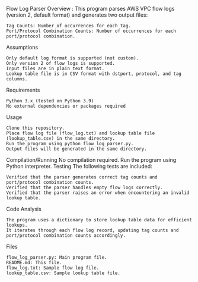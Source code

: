 Flow Log Parser
Overview :
This program parses AWS VPC flow logs (version 2, default format) and generates two output files:

    Tag Counts: Number of occurrences for each tag.
    Port/Protocol Combination Counts: Number of occurrences for each port/protocol combination.

Assumptions

    Only default log format is supported (not custom).
    Only version 2 of flow logs is supported.
    Input files are in plain text format.
    Lookup table file is in CSV format with dstport, protocol, and tag columns.

Requirements

    Python 3.x (tested on Python 3.9)
    No external dependencies or packages required

Usage

    Clone this repository.
    Place flow log file (flow_log.txt) and lookup table file (lookup_table.csv) in the same directory.
    Run the program using python flow_log_parser.py.
    Output files will be generated in the same directory.

Compilation/Running
No compilation required. Run the program using Python interpreter.
Testing
The following tests are included:

    Verified that the parser generates correct tag counts and port/protocol combination counts.
    Verified that the parser handles empty flow logs correctly.
    Verified that the parser raises an error when encountering an invalid lookup table.


Code Analysis

    The program uses a dictionary to store lookup table data for efficient lookups.
    It iterates through each flow log record, updating tag counts and port/protocol combination counts accordingly.

Files

    flow_log_parser.py: Main program file.
    README.md: This file.
    flow_log.txt: Sample flow log file.
    lookup_table.csv: Sample lookup table file.
